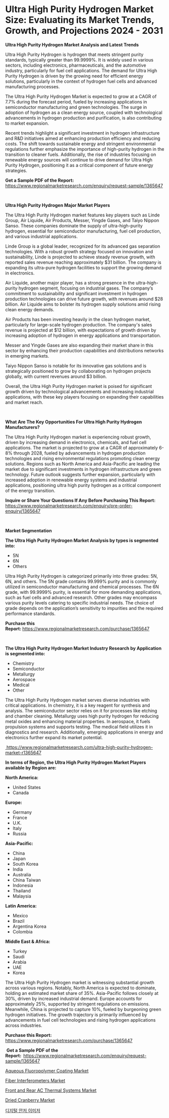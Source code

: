 <p><h1>Ultra High Purity Hydrogen Market Size: Evaluating its Market Trends, Growth, and Projections 2024 - 2031</h1></p><p><strong>Ultra High Purity Hydrogen Market Analysis and Latest Trends</strong></p>
<p><p>Ultra High Purity Hydrogen is hydrogen that meets stringent purity standards, typically greater than 99.9999%. It is widely used in various sectors, including electronics, pharmaceuticals, and the automotive industry, particularly for fuel cell applications. The demand for Ultra High Purity Hydrogen is driven by the growing need for efficient energy solutions, particularly in the context of hydrogen fuel cells and advanced manufacturing processes.</p><p>The Ultra High Purity Hydrogen Market is expected to grow at a CAGR of 7.7% during the forecast period, fueled by increasing applications in semiconductor manufacturing and green technologies. The surge in adoption of hydrogen as a clean energy source, coupled with technological advancements in hydrogen production and purification, is also contributing to market expansion. </p><p>Recent trends highlight a significant investment in hydrogen infrastructure and R&D initiatives aimed at enhancing production efficiency and reducing costs. The shift towards sustainable energy and stringent environmental regulations further emphasize the importance of high-purity hydrogen in the transition to cleaner fuels. Additionally, the rise of industries focusing on renewable energy sources will continue to drive demand for Ultra High Purity Hydrogen, positioning it as a critical component of future energy strategies.</p></p>
<p><strong>Get a Sample PDF of the Report:&nbsp;</strong> <a href="https://www.regionalmarketresearch.com/enquiry/request-sample/1365647">https://www.regionalmarketresearch.com/enquiry/request-sample/1365647</a></p>
<p>&nbsp;</p>
<p><strong>Ultra High Purity Hydrogen Major Market Players</strong></p>
<p><p>The Ultra High Purity Hydrogen market features key players such as Linde Group, Air Liquide, Air Products, Messer, Yingde Gases, and Taiyo Nippon Sanso. These companies dominate the supply of ultra-high-purity hydrogen, essential for semiconductor manufacturing, fuel cell production, and various industrial applications.</p><p>Linde Group is a global leader, recognized for its advanced gas separation technologies. With a robust growth strategy focused on innovation and sustainability, Linde is projected to achieve steady revenue growth, with reported sales revenue reaching approximately $31 billion. The company is expanding its ultra-pure hydrogen facilities to support the growing demand in electronics.</p><p>Air Liquide, another major player, has a strong presence in the ultra-high-purity hydrogen segment, focusing on industrial gases. The company’s commitment to sustainability and significant investment in hydrogen production technologies can drive future growth, with revenues around $28 billion. Air Liquide aims to bolster its hydrogen supply solutions amid rising clean energy demands.</p><p>Air Products has been investing heavily in the clean hydrogen market, particularly for large-scale hydrogen production. The company's sales revenue is projected at $12 billion, with expectations of growth driven by increasing adoption of hydrogen in energy applications and transportation.</p><p>Messer and Yingde Gases are also expanding their market share in this sector by enhancing their production capabilities and distributions networks in emerging markets.</p><p>Taiyo Nippon Sanso is notable for its innovative gas solutions and is strategically positioned to grow by collaborating on hydrogen projects globally, with current revenues around $3 billion. </p><p>Overall, the Ultra High Purity Hydrogen market is poised for significant growth driven by technological advancements and increasing industrial applications, with these key players focusing on expanding their capabilities and market reach.</p></p>
<p>&nbsp;</p>
<p><strong>What Are The Key Opportunities For Ultra High Purity Hydrogen Manufacturers?</strong></p>
<p><p>The Ultra High Purity Hydrogen market is experiencing robust growth, driven by increasing demand in electronics, chemicals, and fuel cell applications. The market is projected to grow at a CAGR of approximately 6-8% through 2028, fueled by advancements in hydrogen production technologies and rising environmental regulations promoting clean energy solutions. Regions such as North America and Asia-Pacific are leading the market due to significant investments in hydrogen infrastructure and green technology. Future outlook suggests further expansion, particularly with increased adoption in renewable energy systems and industrial applications, positioning ultra high purity hydrogen as a critical component of the energy transition.</p></p>
<p><strong>Inquire or Share Your Questions If Any Before Purchasing This Report:</strong> <a href="https://www.regionalmarketresearch.com/enquiry/pre-order-enquiry/1365647">https://www.regionalmarketresearch.com/enquiry/pre-order-enquiry/1365647</a></p>
<p>&nbsp;</p>
<p><strong>Market Segmentation</strong></p>
<p><strong>The Ultra High Purity Hydrogen Market Analysis by types is segmented into:</strong></p>
<p><ul><li>5N</li><li>6N</li><li>Others</li></ul></p>
<p><p>Ultra High Purity Hydrogen is categorized primarily into three grades: 5N, 6N, and others. The 5N grade contains 99.999% purity and is commonly utilized in semiconductor manufacturing and chemical processes. The 6N grade, with 99.9999% purity, is essential for more demanding applications, such as fuel cells and advanced research. Other grades may encompass various purity levels catering to specific industrial needs. The choice of grade depends on the application’s sensitivity to impurities and the required performance standards.</p></p>
<p><strong>Purchase this Report:&nbsp;</strong><a href="https://www.regionalmarketresearch.com/purchase/1365647">https://www.regionalmarketresearch.com/purchase/1365647</a></p>
<p>&nbsp;</p>
<p><strong>The Ultra High Purity Hydrogen Market Industry Research by Application is segmented into:</strong></p>
<p><ul><li>Chemistry</li><li>Semiconductor</li><li>Metallurgy</li><li>Aerospace</li><li>Medical</li><li>Other</li></ul></p>
<p><p>The Ultra High Purity Hydrogen market serves diverse industries with critical applications. In chemistry, it is a key reagent for synthesis and analysis. The semiconductor sector relies on it for processes like etching and chamber cleaning. Metallurgy uses high purity hydrogen for reducing metal oxides and enhancing material properties. In aerospace, it fuels propulsion systems and supports testing. The medical field utilizes it in diagnostics and research. Additionally, emerging applications in energy and electronics further expand its market potential.</p></p>
<p><a href="https://www.regionalmarketresearch.com/ultra-high-purity-hydrogen-market-r1365647">&nbsp;https://www.regionalmarketresearch.com/ultra-high-purity-hydrogen-market-r1365647</a></p>
<p><strong>In terms of Region, the Ultra High Purity Hydrogen Market Players available by Region are:</strong></p>
<p>
    <p> <strong> North America: </strong>
        <ul>
            <li>United States</li>
            <li>Canada</li>
        </ul>
        </p> 
    <p> <strong> Europe: </strong>
        <ul>
            <li>Germany</li>
            <li>France</li>
            <li>U.K.</li>
            <li>Italy</li>
            <li>Russia</li>
        </ul>
        </p> 
    <p> <strong> Asia-Pacific: </strong>
        <ul>
            <li>China</li>
            <li>Japan</li>
            <li>South Korea</li>
            <li>India</li>
            <li>Australia</li>
            <li>China Taiwan</li>
            <li>Indonesia</li>
            <li>Thailand</li>
            <li>Malaysia</li>
        </ul>
        </p> 
    <p> <strong> Latin America: </strong>
        <ul>
            <li>Mexico</li>
            <li>Brazil</li>
            <li>Argentina Korea</li>
            <li>Colombia</li>
        </ul>
        </p> 
    <p> <strong> Middle East & Africa: </strong>
        <ul>
            <li>Turkey</li>
            <li>Saudi</li>
            <li>Arabia</li>
            <li>UAE</li>
            <li>Korea</li>
        </ul>
    </p>
    </p>
<p><p>The Ultra High Purity Hydrogen market is witnessing substantial growth across various regions. Notably, North America is expected to dominate, holding an estimated market share of 35%. Asia-Pacific follows closely at 30%, driven by increased industrial demand. Europe accounts for approximately 25%, supported by stringent regulations on emissions. Meanwhile, China is projected to capture 10%, fueled by burgeoning green hydrogen initiatives. The growth trajectory is primarily influenced by advancements in fuel cell technologies and rising hydrogen applications across industries.</p></p>
<p><strong>Purchase this Report: </strong><a href="https://www.regionalmarketresearch.com/purchase/1365647">https://www.regionalmarketresearch.com/purchase/1365647</a></p>
<p>&nbsp;<strong>Get a Sample PDF of the Report:&nbsp;&nbsp;</strong><a href="https://www.regionalmarketresearch.com/enquiry/request-sample/1365647">https://www.regionalmarketresearch.com/enquiry/request-sample/1365647</a></p>
<p><strong></strong></p>
<p><p><a href="https://issuu.com/reportprime-2/docs/aqueous-fluoropolymer-coating-marke_d8c8a8999fa0cd">Aqueous Fluoropolymer Coating Market</a></p><p><a href="https://www.linkedin.com/pulse/fiber-interferometers-market-research-report-includes-analysis-f2x7e?trackingId=%2B9I%2BdaCcQe6l36d1GwXj3g%3D%3D">Fiber Interferometers Market</a></p><p><a href="https://github.com/ChiragRP21/Market-Research-Report-List-6/blob/main/front-and-rear-ac-thermal-systems-market.md">Front and Rear AC Thermal Systems Market</a></p><p><a href="https://github.com/GenaGaines34/Market-Research-Report-List-1/blob/main/dried-cranberry-market.md">Dried Cranberry Market</a></p><p><a href="https://medium.com/@rebecablock1939/%EB%94%94%EC%A7%80%ED%84%B8-%EB%A7%9D%EB%A7%89-%EC%9D%B4%EB%AF%B8%EC%A0%80-%EC%8B%9C%EC%9E%A5-%EC%A0%84%EB%A7%9D-%EB%B0%8F-%EC%98%88%EC%B8%A1-2024%EB%85%84%EB%B6%80%ED%84%B0-2031%EB%85%84%EA%B9%8C%EC%A7%80-027fbc184ae4?postPublishedType=repub">디지털 안저 이미저</a></p></p>